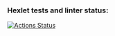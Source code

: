 ### Hexlet tests and linter status:
[![Actions Status](https://github.com/asfodei/frontend-project-44/workflows/hexlet-check/badge.svg)](https://github.com/asfodei/frontend-project-44/actions)